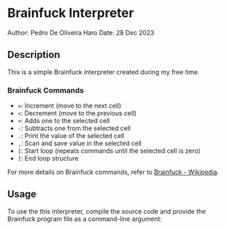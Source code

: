 # Brainfuck Interpreter

Author: Pedro De Oliveira Haro
Date: 28 Dec 2023

## Description

This is a simple Brainfuck interpreter created during my free time.

### Brainfuck Commands

- `>`: Increment (move to the next cell)
- `<`: Decrement (move to the previous cell)
- `+`: Adds one to the selected cell
- `-`: Subtracts one from the selected cell
- `.`: Print the value of the selected cell
- `,`: Scan and save value in the selected cell
- `[`: Start loop (repeats commands until the selected cell is zero)
- `]`: End loop structure

For more details on Brainfuck commands, refer to [Brainfuck - Wikipedia](https://en.wikipedia.org/wiki/Brainfuck).

## Usage

To use the this interpreter, compile the source code and provide the Brainfuck program file as a command-line argument:

